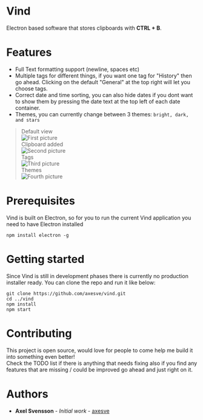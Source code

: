 # Vind
Electron based software that stores clipboards with **CTRL + B**.<br>

# Features
* Full Text formatting support (newline, spaces etc)
* Multiple tags for different things, if you want one tag for "History" then go ahead. Clicking on the default "General" at the top right will let you choose tags.
* Correct date and time sorting, you can also hide dates if you dont want to show them by pressing the date text at the top left of each date container.
* Themes, you can currently change between 3 themes: ```bright, dark, and stars```

> Default view<br>
![First picture](https://i.gyazo.com/9ba827aea1d6f46547abc96dd7a28b39.png)<br>
> Clipboard added<br>
![Second picture](https://i.gyazo.com/dcd86a826a21edbaa3afa9907a8d09be.png)<br>
> Tags<br>
![Third picture]( https://i.gyazo.com/9c16f044bbca35f2a5e3589e9fd904f4.png)<br>
> Themes<br>
![Fourth picture](https://i.gyazo.com/c32b5c233013d1a5812586861f7edce6.png)<br>

# Prerequisites
Vind is built on Electron, so for you to run the current Vind application you need to have Electron installed

```
npm install electron -g
```

# Getting started
Since Vind is still in development phases there is currently no production installer ready.
You can clone the repo and run it like below:

```
git clone https://github.com/axesve/vind.git
cd ../vind
npm install
npm start
```

# Contributing
This project is open source, would love for people to come help me build it into something even better!<br>
Check the TODO list if there is anything that needs fixing also if you find any features that are missing / could be improved go ahead and just right on it.

# Authors
* **Axel Svensson** - *Initial work* - [axesve](https://github.com/axesve)


